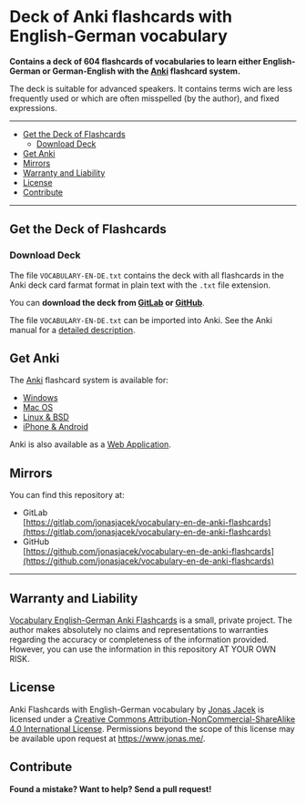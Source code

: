 # Deck of Anki flashcards with English-German vocabulary
**Contains a deck of 604 flashcards of vocabularies to learn either English-German or German-English with the [Anki](https://apps.ankiweb.net/) flashcard system.**

The deck is suitable for advanced speakers. It contains terms wich are less frequently used or which are often misspelled (by the author), and fixed expressions.

---

- [Get the Deck of Flashcards](#get-the-deck-of-flashcards)
  - [Download Deck](#download-deck)
- [Get Anki](#get-anki)
- [Mirrors](#mirrors)
- [Warranty and Liability](#warranty-and-liability)
- [License](#license)
- [Contribute](#contribute)

---

## Get the Deck of Flashcards
### Download Deck
The file `VOCABULARY-EN-DE.txt` contains the deck with all flashcards in the Anki deck card farmat format in plain text with the `.txt` file extension. 

You can **download the deck from [GitLab](https://gitlab.com/jonasjacek/vocabulary-en-de-anki-flashcards/raw/master/VOCABULARY-EN-DE.txt) or [GitHub](https://github.com/jonasjacek/vocabulary-en-de-anki-flashcards/raw/master/VOCABULARY-EN-DE.txt)**. 

The file `VOCABULARY-EN-DE.txt` can be imported into Anki. See the Anki manual for a [detailed description](https://apps.ankiweb.net/docs/manual.html#importing).


## Get Anki

The [Anki](https://apps.ankiweb.net/) flashcard system is available for:

- [Windows](https://apps.ankiweb.net/#windows)
- [Mac OS](https://apps.ankiweb.net/#mac)
- [Linux & BSD](https://apps.ankiweb.net/#linux)
- [iPhone & Android](https://apps.ankiweb.net/#ios)

Anki is also available as a [Web Application](https://apps.ankiweb.net/).

## Mirrors

You can find this repository at:
* GitLab  
  [https://gitlab.com/jonasjacek/vocabulary-en-de-anki-flashcards](https://gitlab.com/jonasjacek/vocabulary-en-de-anki-flashcards)
* GitHub  
  [https://github.com/jonasjacek/vocabulary-en-de-anki-flashcards](https://github.com/jonasjacek/vocabulary-en-de-anki-flashcards)

***

## Warranty and Liability
[Vocabulary English-German Anki Flashcards](https://gitlab.com/jonasjacek/vocabulary-en-de/) is a small, private project. The author makes absolutely no claims and representations to warranties regarding the accuracy or completeness of the information provided. However, you can use the information in this repository AT YOUR OWN RISK.

## License

<span xmlns:dct="http://purl.org/dc/terms/" href="http://purl.org/dc/dcmitype/Text" property="dct:title" rel="dct:type">Anki Flashcards with English-German vocabulary</span> by <a xmlns:cc="http://creativecommons.org/ns#" href="https://gitlab.com/jonasjacek/vocabulary-en-de-anki-flashcards" property="cc:attributionName" rel="cc:attributionURL">Jonas Jacek</a> is licensed under a <a rel="license" href="http://creativecommons.org/licenses/by-nc-sa/4.0/">Creative Commons Attribution-NonCommercial-ShareAlike 4.0 International License</a>. Permissions beyond the scope of this license may be available upon request at <a xmlns:cc="http://creativecommons.org/ns#" href="https://www.jonas.me/contact" rel="cc:morePermissions">https://www.jonas.me/</a>.

## Contribute

**Found a mistake? Want to help? Send a pull request!**
